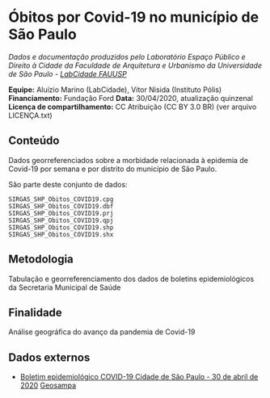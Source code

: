 Óbitos por Covid-19 no município de São Paulo
============
*Dados e documentação produzidos pelo Laboratório Espaço Público e Direito à Cidade da Faculdade de Arquitetura e Urbanismo da Universidade de São Paulo - [LabCidade FAUUSP](http://www.labcidade.fau.usp.br/)*

**Equipe:** Aluízio Marino (LabCidade), Vitor Nisida (Instituto Pólis) 
**Financiamento:** Fundação Ford
**Data:** 30/04/2020, atualização quinzenal
**Licença de compartilhamento:** CC Atribuição (CC BY 3.0 BR) (ver arquivo LICENÇA.txt)

## Conteúdo
Dados georreferenciados sobre a morbidade relacionada à epidemia de Covid-19 por semana e por distrito do município de São Paulo. 

São parte deste conjunto de dados:

    SIRGAS_SHP_Obitos_COVID19.cpg
    SIRGAS_SHP_Obitos_COVID19.dbf
    SIRGAS_SHP_Obitos_COVID19.prj
    SIRGAS_SHP_Obitos_COVID19.qpj
    SIRGAS_SHP_Obitos_COVID19.shp
    SIRGAS_SHP_Obitos_COVID19.shx

## Metodologia
Tabulação e georreferenciamento dos dados de boletins epidemiológicos da Secretaria Municipal de Saúde

## Finalidade
Análise geográfica do avanço da pandemia de Covid-19 

## Dados externos
- [Boletim epidemiológico COVID-19 Cidade de São Paulo - 30 de abril de 2020](https://www.prefeitura.sp.gov.br/cidade/secretarias/upload/saude/PMSP_SMS_COVID19_Boletim%20Quinzenal_20200430.pdf)
[Geosampa](http://geosampa.prefeitura.sp.gov.br/PaginasPublicas/_SBC.aspx)
